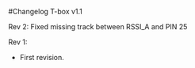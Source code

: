 #Changelog T-box v1.1

Rev 2: 
Fixed missing track between RSSI_A and PIN 25

Rev 1:
- First revision.
